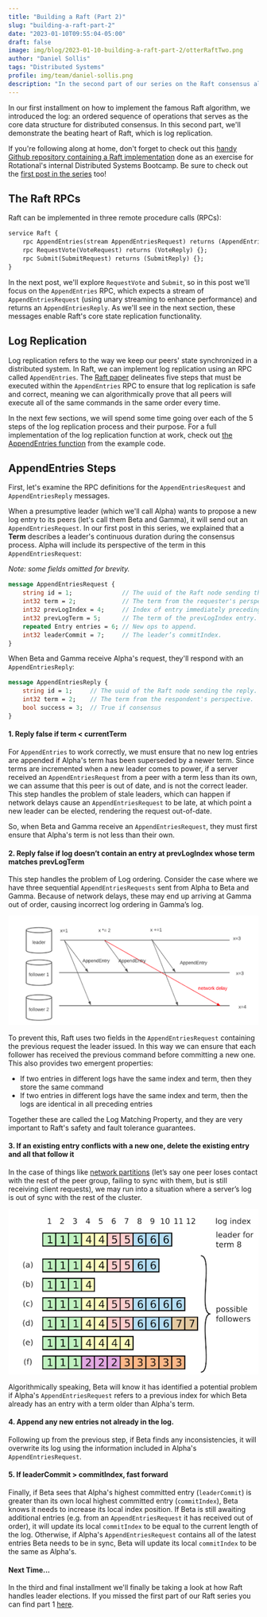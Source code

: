 ```yaml
---
title: "Building a Raft (Part 2)"
slug: "building-a-raft-part-2"
date: "2023-01-10T09:55:04-05:00"
draft: false
image: img/blog/2023-01-10-building-a-raft-part-2/otterRaftTwo.png
author: "Daniel Sollis"
tags: "Distributed Systems"
profile: img/team/daniel-sollis.png
description: "In the second part of our series on the Raft consensus algorithm we'll be covering log replication."
---
```


In our first installment on how to implement the famous Raft algorithm, we introduced the log: an ordered sequence of operations that serves as the core data structure for distributed consensus. In this second part, we'll demonstrate the beating heart of Raft, which is log replication.

<!--more-->

If you're following along at home, don't forget to check out this [handy Github repository containing a Raft implementation](https://github.com/rotationalio/Raft) done as an exercise for Rotational's internal Distributed Systems Bootcamp. Be sure to check out the [first post in the series](https://rotational.io/blog/building-a-raft-part-1/) too!

## The Raft RPCs

Raft can be implemented in three remote procedure calls (RPCs):

```proto
service Raft {
    rpc AppendEntries(stream AppendEntriesRequest) returns (AppendEntriesReply) {};
    rpc RequestVote(VoteRequest) returns (VoteReply) {};
    rpc Submit(SubmitRequest) returns (SubmitReply) {};
}
```

In the next post, we'll explore `RequestVote` and `Submit`, so in this post we'll focus on the `AppendEntries` RPC, which expects a stream of `AppendEntriesRequest` (using unary streaming to enhance performance) and returns an `AppendEntriesReply`. As we'll see in the next section, these messages enable Raft's core state replication functionality.

## Log Replication

Log replication refers to the way we keep our peers' state synchronized in a distributed system. In Raft, we can implement log replication using an RPC called `AppendEntries`. The [Raft paper](https://web.stanford.edu/~ouster/cgi-bin/papers/raft-atc14) delineates five steps that must be executed within the `AppendEntries` RPC to ensure that log replication is safe and correct, meaning we can algorithmically prove that all peers will execute all of the same commands in the same order every time.

In the next few sections, we will spend some time going over each of the 5 steps of the log replication process and their purpose. For a full implementation of the log replication function at work, check out [the AppendEntries function](https://github.com/rotationalio/Raft/blob/8a7f0417aaeafb6d301c4f5c3d57df63268c4886/raft/handlers.go#L215-L269) from the example code.

## AppendEntries Steps

First, let's examine the RPC definitions for the `AppendEntriesRequest` and `AppendEntriesReply` messages.

When a presumptive leader (which we'll call Alpha) wants to propose a new log entry to its peers (let's call them Beta and Gamma), it will send out an `AppendEntriesRequest`. In our first post in this series, we explained that a **Term** describes a leader's continuous duration during the consensus process. Alpha will include its perspective of the term in this `AppendEntriesRequest`:

*Note: some fields omitted for brevity.*
```proto
message AppendEntriesRequest {
    string id = 1;              // The uuid of the Raft node sending the request.
    int32 term = 2;             // The term from the requester's perspective.
    int32 prevLogIndex = 4;     // Index of entry immediately preceding new ones.
    int32 prevLogTerm = 5;      // The term of the prevLogIndex entry.
    repeated Entry entries = 6; // New ops to append.
    int32 leaderCommit = 7;     // The leader’s commitIndex.
}
```

When Beta and Gamma receive Alpha's request, they'll respond with an `AppendEntriesReply`:

```proto
message AppendEntriesReply {
    string id = 1;     // The uuid of the Raft node sending the reply.
    int32 term = 2;    // The term from the respondent's perspective.
    bool success = 3;  // True if consensus
}
```

#### 1. Reply false if term < currentTerm

For `AppendEntries` to work correctly, we must ensure that no new log entries are appended if Alpha's term has been superseded by a newer term. Since terms are incremented when a new leader comes to power, if a server received an `AppendEntriesRequest` from a peer with a term less than its own, we can assume that this peer is out of date, and is not the correct leader. This step handles the problem of stale leaders, which can happen if network delays cause an `AppendEntriesRequest` to be late, at which point a new leader can be elected, rendering the request out-of-date.

So, when Beta and Gamma receive an `AppendEntriesRequest`, they must first ensure that Alpha's term is not less than their own.


#### 2. Reply false if log doesn’t contain an entry at prevLogIndex whose term matches prevLogTerm
This step handles the problem of Log ordering. Consider the case where we have three sequential `AppendEntriesRequests` sent from Alpha to Beta and Gamma. Because of network delays, these may end up arriving at Gamma out of order, causing incorrect log ordering in Gamma’s log.

!["Example of network delay"](/img/blog/2023-01-10-building-a-raft-part-2/networkDelay.png)

To prevent this, Raft uses two fields in the `AppendEntriesRequest` containing the previous request the leader issued. In this way we can ensure that each follower has received the previous command before committing a new one. This also provides two emergent properties:

- If two entries in different logs have the same index and term, then they store the same command
- If two entries in different logs have the same index and term, then the logs are identical in all preceding entries

Together these are called the Log Matching Property, and they are very important to Raft's safety and fault tolerance guarantees.

#### 3. If an existing entry conflicts with a new one, delete the existing entry and all that follow it
In the case of things like [network partitions](https://en.wikipedia.org/wiki/Network_partition#:~:text=A%20network%20partition%20is%20a,partitioned%2C%20it%20still%20works%20correctly) (let’s say one peer loses contact with the rest of the peer group, failing to sync with them, but is still receiving client requests), we may run into a situation where a server’s log is out of sync with the rest of the cluster.

!["Possible follower states"](/img/blog/2023-01-10-building-a-raft-part-2/possibleFollowers.png)

Algorithmically speaking, Beta will know it has identified a potential problem if Alpha's `AppendEntriesRequest` refers to a previous index for which Beta already has an entry with a term older than Alpha's term.

#### 4. Append any new entries not already in the log.
Following up from the previous step, if Beta finds any inconsistencies, it will overwrite its log using the information included in Alpha's `AppendEntriesRequest`.

#### 5. If leaderCommit > commitIndex, fast forward
Finally, if Beta sees that Alpha's highest committed entry (`leaderCommit`) is greater than its own local highest committed entry (`commitIndex`), Beta knows it needs to increase its local index position. If Beta is still awaiting additional entries (e.g. from an `AppendEntriesRequest` it has received out of order), it will update its local `commitIndex` to be equal to the current length of the log. Otherwise, if Alpha's `AppendEntriesRequest` contains all of the latest entries Beta needs to be in sync, Beta will update its local `commitIndex` to be the same as Alpha's.

#### Next Time...
In the third and final installment we'll finally be taking a look at how Raft handles leader elections. If you missed the first part of our Raft series you can find part 1 [here](https://rotational.io/blog/building-a-raft-part-1/).
